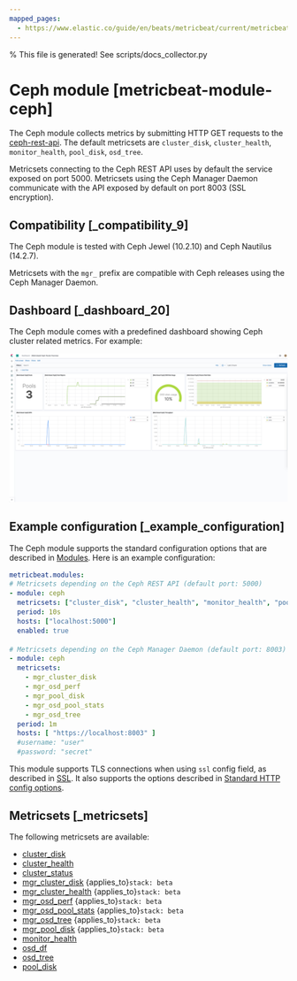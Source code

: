 ```yaml
---
mapped_pages:
  - https://www.elastic.co/guide/en/beats/metricbeat/current/metricbeat-module-ceph.html
---
```


% This file is generated! See scripts/docs_collector.py

# Ceph module [metricbeat-module-ceph]

The Ceph module collects metrics by submitting HTTP GET requests to the [ceph-rest-api](https://docs.ceph.com/docs/jewel/man/8/ceph-rest-api/). The default metricsets are `cluster_disk`, `cluster_health`, `monitor_health`, `pool_disk`, `osd_tree`.

Metricsets connecting to the Ceph REST API uses by default the service exposed on port 5000. Metricsets using the Ceph Manager Daemon communicate with the API exposed by default on port 8003 (SSL encryption).


## Compatibility [_compatibility_9]

The Ceph module is tested with Ceph Jewel (10.2.10) and Ceph Nautilus (14.2.7).

Metricsets with the `mgr_` prefix are compatible with Ceph releases using the Ceph Manager Daemon.


## Dashboard [_dashboard_20]

The Ceph module comes with a predefined dashboard showing Ceph cluster related metrics. For example:

![ceph overview dashboard](images/ceph-overview-dashboard.png)


## Example configuration [_example_configuration]

The Ceph module supports the standard configuration options that are described in [Modules](/reference/metricbeat/configuration-metricbeat.md). Here is an example configuration:

```yaml
metricbeat.modules:
# Metricsets depending on the Ceph REST API (default port: 5000)
- module: ceph
  metricsets: ["cluster_disk", "cluster_health", "monitor_health", "pool_disk", "osd_tree"]
  period: 10s
  hosts: ["localhost:5000"]
  enabled: true

# Metricsets depending on the Ceph Manager Daemon (default port: 8003)
- module: ceph
  metricsets:
    - mgr_cluster_disk
    - mgr_osd_perf
    - mgr_pool_disk
    - mgr_osd_pool_stats
    - mgr_osd_tree
  period: 1m
  hosts: [ "https://localhost:8003" ]
  #username: "user"
  #password: "secret"
```

This module supports TLS connections when using `ssl` config field, as described in [SSL](/reference/metricbeat/configuration-ssl.md). It also supports the options described in [Standard HTTP config options](/reference/metricbeat/configuration-metricbeat.md#module-http-config-options).


## Metricsets [_metricsets]

The following metricsets are available:

* [cluster_disk](/reference/metricbeat/metricbeat-metricset-ceph-cluster_disk.md)
* [cluster_health](/reference/metricbeat/metricbeat-metricset-ceph-cluster_health.md)
* [cluster_status](/reference/metricbeat/metricbeat-metricset-ceph-cluster_status.md)
* [mgr_cluster_disk](/reference/metricbeat/metricbeat-metricset-ceph-mgr_cluster_disk.md)  {applies_to}`stack: beta`
* [mgr_cluster_health](/reference/metricbeat/metricbeat-metricset-ceph-mgr_cluster_health.md)  {applies_to}`stack: beta`
* [mgr_osd_perf](/reference/metricbeat/metricbeat-metricset-ceph-mgr_osd_perf.md)  {applies_to}`stack: beta`
* [mgr_osd_pool_stats](/reference/metricbeat/metricbeat-metricset-ceph-mgr_osd_pool_stats.md)  {applies_to}`stack: beta`
* [mgr_osd_tree](/reference/metricbeat/metricbeat-metricset-ceph-mgr_osd_tree.md)  {applies_to}`stack: beta`
* [mgr_pool_disk](/reference/metricbeat/metricbeat-metricset-ceph-mgr_pool_disk.md)  {applies_to}`stack: beta`
* [monitor_health](/reference/metricbeat/metricbeat-metricset-ceph-monitor_health.md)
* [osd_df](/reference/metricbeat/metricbeat-metricset-ceph-osd_df.md)
* [osd_tree](/reference/metricbeat/metricbeat-metricset-ceph-osd_tree.md)
* [pool_disk](/reference/metricbeat/metricbeat-metricset-ceph-pool_disk.md)
